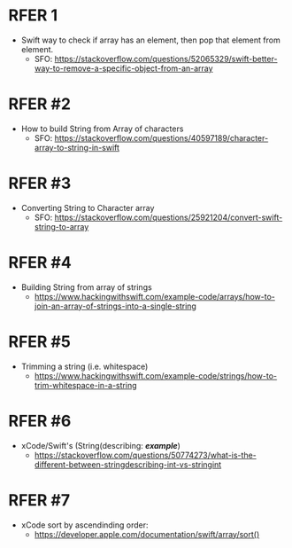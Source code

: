 # RFER 1
- Swift way to check if array has an element, then pop that element from element.
    - SFO: https://stackoverflow.com/questions/52065329/swift-better-way-to-remove-a-specific-object-from-an-array

# RFER #2
- How to build String from Array of characters
    - SFO: https://stackoverflow.com/questions/40597189/character-array-to-string-in-swift

# RFER #3
- Converting String to Character array
    - SFO: https://stackoverflow.com/questions/25921204/convert-swift-string-to-array

# RFER #4
- Building String from array of strings
    - https://www.hackingwithswift.com/example-code/arrays/how-to-join-an-array-of-strings-into-a-single-string

# RFER #5
- Trimming a string (i.e. whitespace)
    - https://www.hackingwithswift.com/example-code/strings/how-to-trim-whitespace-in-a-string

# RFER #6
- xCode/Swift's (String(describing: ***example***)
    - https://stackoverflow.com/questions/50774273/what-is-the-different-between-stringdescribing-int-vs-stringint

# RFER #7
- xCode sort by ascendinding order:
    - https://developer.apple.com/documentation/swift/array/sort()